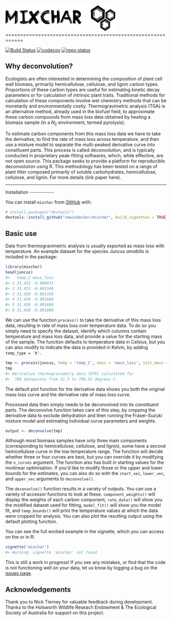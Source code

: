<img src = "man/figures/logo.png" height="80" width="350" />
============================================================

[![Build Status](https://travis-ci.com/smwindecker/mixchar.svg?branch=master)](https://travis-ci.org/smwindecker/mixchar) [![codecov](https://codecov.io/gh/smwindecker/mixchar/branch/master/graph/badge.svg)](https://codecov.io/gh/smwindecker/mixchar) [![repo status](http://www.repostatus.org/badges/latest/active.svg)](http://www.repostatus.org/#active)

Why deconvolution?
------------------

Ecologists are often interested in determining the composition of plant cell wall biomass, primarily hemicellulose, cellulose, and lignin carbon types. Proportions of these carbon types are useful for estimating kinetic decay parameters or for calculation of intrinsic plant traits. Traditional methods for calculation of these components involve wet chemistry methods that can be monetarily and environmentally costly. Thermogravimetric analysis (TGA) is an alternative method, already used in the biofuel field, to approximate these carbon compounds from mass loss data obtained by heating a biomass sample (in a *N*<sub>2</sub> environment, termed pyrolysis).

To estimate carbon components from this mass loss data we have to take the derivative, to find the rate of mass loss across temperature, and then use a mixture model to separate the multi-peaked derivative curve into constituent parts. This process is called deconvolution, and is typically conducted in proprietary peak-fitting softwares, which, while effective, are not open source. This package seeks to provide a platform for reproducible deconvolution using R. This methodology has been tested on a range of plant litter composed primarily of soluble carbohydrates, hemicellulose, cellulose, and lignin. For more details (link paper here).

<hr>
Installation
------------

You can install `mixchar` from [GitHub](https://github.com/) with:

``` r
# install.packages("devtools")
devtools::install_github("smwindecker/mixchar", build_vignettes = TRUE)
```

Basic use
---------

Data from thermogravimetric analysis is usually exported as mass loss with temperature. An example dataset for the species *Juncus amabilis* is included in the package:

``` r
library(mixchar)
head(juncus)
#>   temp_C mass_loss
#> 1 31.453 -0.000931
#> 2 31.452 -0.001340
#> 3 31.450 -0.001350
#> 4 31.450 -0.001660
#> 5 31.450 -0.001680
#> 6 31.450 -0.001800
```

We can use the function `process()` to take the derivative of this mass loss data, resulting in rate of mass loss over temperature data. To do so you simply need to specify the dataset, identify which columns contain temperature and mass loss data, and provide a value for the starting mass of the sample. The function defaults to temperature data in Celsius, but you can also modify to indicate the data is provided in Kelvin, by adding `temp_type = 'K'`.

``` r
tmp <- process(juncus, temp = 'temp_C', mass = 'mass_loss', init_mass = 18.96)
tmp
#> Derivative thermogravimetry data (DTG) calculated for
#>  768 datapoints from 31.5 to 798.52 degrees C.
```

The default plot function for the derivative data shows you both the original mass loss curve and the derivative rate of mass loss curve.

Processed data then simply needs to be deconvolved into its constituent parts. The deconvolve function takes care of this step, by cropping the derivative data to exclude dehydration and then running the Fraser-Suzuki mixture model and estimating individual curve parameters and weights.

``` r
output <- deconvolve(tmp)
```

Although most biomass samples have only three main components (corresponding to hemicellulose, cellulose, and lignin), some have a second hemicellulose curve in the low temperature range. The function will decide whether three or four curves are best, but you can override it by modifying the `n_curves` argument. The function also has built in starting values for the nonlinear optimisation. If you'd like to modify those or the upper and lower bounds for the estimates, you can also do so with the `start_vec`, `lower_vec`, and `upper_vec` arguments to `deconvolve()`.

The `deconvolve()` function results in a variety of outputs. You can use a variety of accessor functions to look at these. `component_weights()` will display the weights of each carbon component, `rate_data()` will show you the modified dataset used for fitting, `model_fit()` will show you the model fit, and `temp_bounds()` will print the temperature values at which the data were cropped for analysis. You can also plot the resulting output using the default plotting function.

You can see the full worked example in the vignette, which you can access on the or in R:

``` r
vignette('mixchar')
#> Warning: vignette 'mixchar' not found
```

This is still a work in progress! If you see any mistakes, or find that the code is not functioning well on your data, let us know by logging a bug on the [issues page](http://www.github.com/smwindecker/mixchar/issues).

Acknowledgements
----------------

Thank you to Nick Tierney for valuable feedback during development. Thanks to the Holsworth Wildlife Reseach Endowment & The Ecological Society of Australia for support on this project.
